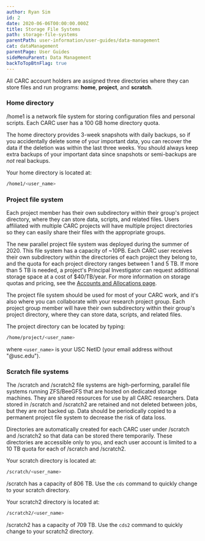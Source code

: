 ```yaml
---
author: Ryan Sim
id: 2
date: 2020-06-06T00:00:00.000Z
title: Storage File Systems
path: storage-file-systems
parentPath: user-information/user-guides/data-management
cat: dataManagement
parentPage: User Guides
sideMenuParent: Data Management
backToTopBtnFlag: true
---
```


All CARC account holders are assigned three directories where they can store files and run programs: **home**, **project**, and **scratch**.

### Home directory

/home1 is a network file system for storing configuration files and personal scripts. Each CARC user has a 100 GB home directory quota.

The home directory provides 3-week snapshots with daily backups, so if you accidentally delete some of your important data, you can recover the data if the deletion was within the last three weeks. You should always keep extra backups of your important data since snapshots or semi-backups are *not* real backups.

Your home directory is located at:

```sh
/home1/<user_name>
```

### Project file system

Each project member has their own subdirectory within their group's project directory, where they can store data, scripts, and related files. Users affiliated with multiple CARC projects will have multiple project directories so they can easily share their files with the appropriate groups.

The new parallel project file system was deployed during the summer of 2020. This file system has a capacity of ~10PB. Each CARC user receives their own subdirectory within the directories of each project they belong to, and the quota for each project directory ranges between 1 and 5 TB. If more than 5 TB is needed, a project's Principal Investigator can request additional storage space at a cost of $40/TB/year. For more information on storage quotas and pricing, see the [Accounts and Allocations page](/user-information/accounts).

The project file system should be used for most of your CARC work, and it's also where you can collaborate with your research project group. Each project group member will have their own subdirectory within their group's project directory, where they can store data, scripts, and related files.

The project directory can be located by typing:

```sh
/home/project/<user_name>
```

where `<user_name>` is your USC NetID (your email address without "@usc.edu").

### Scratch file systems

The /scratch and /scratch2 file systems are high-performing, parallel file systems running ZFS/BeeGFS that are hosted on dedicated storage machines. They are shared resources for use by all CARC researchers. Data stored in /scratch and /scratch2 are retained and not deleted between jobs, but they are *not* backed up. Data should be periodically copied to a permanent project file system to decrease the risk of data loss.

Directories are automatically created for each CARC user under /scratch and /scratch2 so that data can be stored there temporarily. These directories are accessible only to you, and each user account is limited to a 10 TB quota for each of /scratch and /scratch2.

Your scratch directory is located at:

```sh
/scratch/<user_name>
```

/scratch has a capacity of 806 TB. Use the `cds` command to quickly change to your scratch directory.

Your scratch2 directory is located at:

```sh
/scratch2/<user_name>
```

/scratch2 has a capacity of 709 TB. Use the `cds2` command to quickly change to your scratch2 directory.

